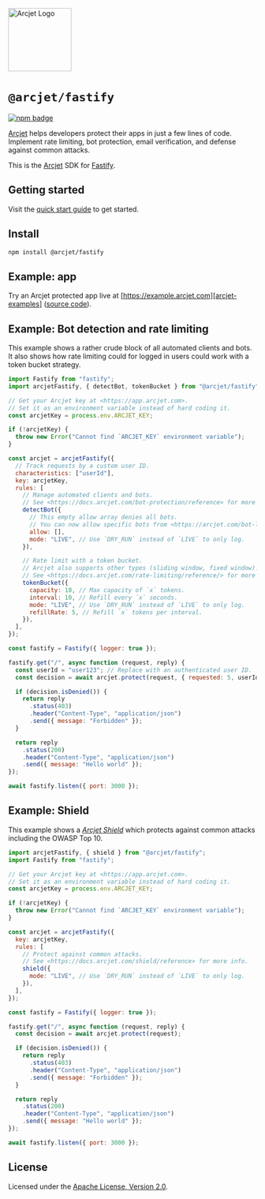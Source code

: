 <a href="https://arcjet.com" target="_arcjet-home">
  <picture>
    <source media="(prefers-color-scheme: dark)" srcset="https://arcjet.com/logo/arcjet-dark-lockup-voyage-horizontal.svg">
    <img src="https://arcjet.com/logo/arcjet-light-lockup-voyage-horizontal.svg" alt="Arcjet Logo" height="128" width="auto">
  </picture>
</a>

# `@arcjet/fastify`

<p>
  <a href="https://www.npmjs.com/package/@arcjet/fastify">
    <picture>
      <source media="(prefers-color-scheme: dark)" srcset="https://img.shields.io/npm/v/%40arcjet%2Ffastify?style=flat-square&label=%E2%9C%A6Aj&labelColor=000000&color=5C5866">
      <img alt="npm badge" src="https://img.shields.io/npm/v/%40arcjet%2Ffastify?style=flat-square&label=%E2%9C%A6Aj&labelColor=ECE6F0&color=ECE6F0">
    </picture>
  </a>
</p>

[Arcjet][] helps developers protect their apps in just a few lines of
code.
Implement rate limiting, bot protection, email verification, and defense
against common attacks.

This is the [Arcjet][] SDK for [Fastify][].

## Getting started

<!-- TODO(@wooorm-arcjet): this does not exist yet. -->

Visit the [quick start guide][arcjet-quick-start-fastify] to get started.

## Install

```sh
npm install @arcjet/fastify
```

## Example: app

<!-- TODO(@wooorm-arcjet): this does not exist yet. -->

Try an Arcjet protected app live at [https://example.arcjet.com][arcjet-examples]
([source code][github-arcjet-examples]).

## Example: Bot detection and rate limiting

This example shows a rather crude block of all automated clients and bots.
It also shows how rate limiting could for logged in users could work with a
token bucket strategy.

```js
import Fastify from "fastify";
import arcjetFastify, { detectBot, tokenBucket } from "@arcjet/fastify";

// Get your Arcjet key at <https://app.arcjet.com>.
// Set it as an environment variable instead of hard coding it.
const arcjetKey = process.env.ARCJET_KEY;

if (!arcjetKey) {
  throw new Error("Cannot find `ARCJET_KEY` environment variable");
}

const arcjet = arcjetFastify({
  // Track requests by a custom user ID.
  characteristics: ["userId"],
  key: arcjetKey,
  rules: [
    // Manage automated clients and bots.
    // See <https://docs.arcjet.com/bot-protection/reference> for more info.
    detectBot({
      // This empty allow array denies all bots.
      // You can now allow specific bots from <https://arcjet.com/bot-list>.
      allow: [],
      mode: "LIVE", // Use `DRY_RUN` instead of `LIVE` to only log.
    }),

    // Rate limit with a token bucket.
    // Arcjet also supports other types (sliding window, fixed window).
    // See <https://docs.arcjet.com/rate-limiting/reference/> for more info.
    tokenBucket({
      capacity: 10, // Max capacity of `x` tokens.
      interval: 10, // Refill every `x` seconds.
      mode: "LIVE", // Use `DRY_RUN` instead of `LIVE` to only log.
      refillRate: 5, // Refill `x` tokens per interval.
    }),
  ],
});

const fastify = Fastify({ logger: true });

fastify.get("/", async function (request, reply) {
  const userId = "user123"; // Replace with an authenticated user ID.
  const decision = await arcjet.protect(request, { requested: 5, userId }); // Deduct `5` tokens from the bucket

  if (decision.isDenied()) {
    return reply
      .status(403)
      .header("Content-Type", "application/json")
      .send({ message: "Forbidden" });
  }

  return reply
    .status(200)
    .header("Content-Type", "application/json")
    .send({ message: "Hello world" });
});

await fastify.listen({ port: 3000 });
```

## Example: Shield

This example shows a _[Arcjet Shield][arcjet-shield-docs]_ which protects
against common attacks including the OWASP Top 10.

```js
import arcjetFastify, { shield } from "@arcjet/fastify";
import Fastify from "fastify";

// Get your Arcjet key at <https://app.arcjet.com>.
// Set it as an environment variable instead of hard coding it.
const arcjetKey = process.env.ARCJET_KEY;

if (!arcjetKey) {
  throw new Error("Cannot find `ARCJET_KEY` environment variable");
}

const arcjet = arcjetFastify({
  key: arcjetKey,
  rules: [
    // Protect against common attacks.
    // See <https://docs.arcjet.com/shield/reference> for more info.
    shield({
      mode: "LIVE", // Use `DRY_RUN` instead of `LIVE` to only log.
    }),
  ],
});

const fastify = Fastify({ logger: true });

fastify.get("/", async function (request, reply) {
  const decision = await arcjet.protect(request);

  if (decision.isDenied()) {
    return reply
      .status(403)
      .header("Content-Type", "application/json")
      .send({ message: "Forbidden" });
  }

  return reply
    .status(200)
    .header("Content-Type", "application/json")
    .send({ message: "Hello world" });
});

await fastify.listen({ port: 3000 });
```

## License

Licensed under the [Apache License, Version 2.0][apache-license].

[apache-license]: http://www.apache.org/licenses/LICENSE-2.0
[arcjet]: https://arcjet.com
[arcjet-examples]: https://example.arcjet.com
[arcjet-quick-start-fastify]: https://docs.arcjet.com/get-started/fastify
[arcjet-shield-docs]: https://docs.arcjet.com/shield/concepts
[fastify]: https://fastify.dev/
[github-arcjet-examples]: https://github.com/arcjet/arcjet-js-example
